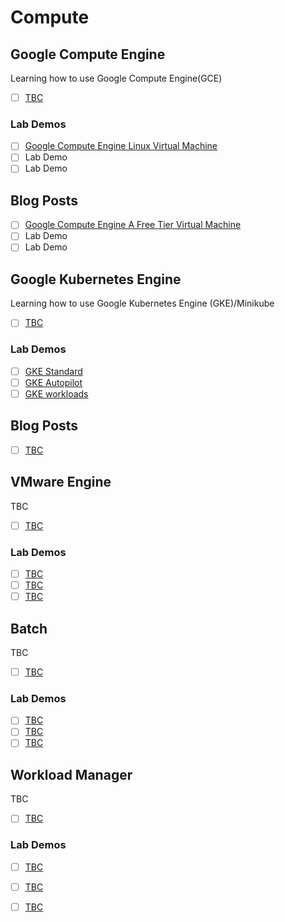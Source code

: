 # Compute

## Google Compute Engine

Learning how to use Google Compute Engine(GCE)

- [ ] [TBC]()

### Lab Demos
- [ ] [Google Compute Engine Linux Virtual Machine](https://www.cloudskillsboost.google/focuses/3563?catalog_rank=%7B%22rank%22%3A5%2C%22num_filters%22%3A2%2C%22has_search%22%3Atrue%7D&parent=catalog&search_id=35743123) 
- [ ] Lab Demo 
- [ ] Lab Demo 

## Blog Posts
- [ ] [Google Compute Engine A Free Tier Virtual Machine](https://richrose.dev/posts/cloud/google-cloud/gcp-virtual-machine/)
- [ ] Lab Demo 
- [ ] Lab Demo 

## Google Kubernetes Engine

Learning how to use Google Kubernetes Engine (GKE)/Minikube

- [ ] [TBC]()

### Lab Demos
- [ ] [GKE Standard](TBC) 
- [ ] [GKE Autopilot](https://www.cloudskillsboost.google/focuses/20936?catalog_rank=%7B%22rank%22%3A5%2C%22num_filters%22%3A2%2C%22has_search%22%3Atrue%7D&parent=catalog&search_id=35743271) 
- [ ] [GKE workloads](https://www.cloudskillsboost.google/focuses/557?catalog_rank=%7B%22rank%22%3A30%2C%22num_filters%22%3A2%2C%22has_search%22%3Atrue%7D&parent=catalog&search_id=35743217)

## Blog Posts

- [ ] [TBC]()

## VMware Engine 

TBC

- [ ] [TBC]()

### Lab Demos
- [ ] [TBC](TBC) 
- [ ] [TBC](TBC) 
- [ ] [TBC](TBC) 

## Batch 

TBC

- [ ] [TBC]()

### Lab Demos
- [ ] [TBC](TBC) 
- [ ] [TBC](TBC) 
- [ ] [TBC](TBC) 

## Workload Manager 

TBC

- [ ] [TBC]()

### Lab Demos
- [ ] [TBC](TBC) 
- [ ] [TBC](TBC) 
- [ ] [TBC](TBC) 

